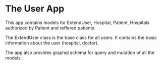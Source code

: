 # The User App

This app contains models for ExtendUser, Hospital, Patient, Hospitals authorized by Patient and reffered patients. 

The ExtendUser class is the base class for all users. It contains the basic information about the user (hospital, doctor).

The app also provides graphql schema for query and mutation of all the models.